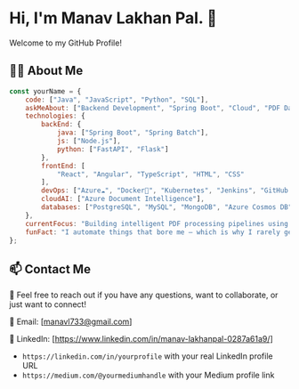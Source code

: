 # Hi, I'm Manav Lakhan Pal. 👋  
Welcome to my GitHub Profile!

## 🧑‍💻 About Me  
```js
const yourName = {
    code: ["Java", "JavaScript", "Python", "SQL"],
    askMeAbout: ["Backend Development", "Spring Boot", "Cloud", "PDF Data Extraction"],
    technologies: {
        backEnd: {
            java: ["Spring Boot", "Spring Batch"],
            js: ["Node.js"],
            python: ["FastAPI", "Flask"]
        },
        frontEnd: [
            "React", "Angular", "TypeScript", "HTML", "CSS"
        ],
        devOps: ["Azure☁️", "Docker🐳", "Kubernetes", "Jenkins", "GitHub Actions", "Linux"],
        cloudAI: ["Azure Document Intelligence"],
        databases: ["PostgreSQL", "MySQL", "MongoDB", "Azure Cosmos DB"]
    },
    currentFocus: "Building intelligent PDF processing pipelines using Azure AI + Spring Batch",
    funFact: "I automate things that bore me – which is why I rarely get bored."
};

```

## 📫 Contact Me
💬 Feel free to reach out if you have any questions, want to collaborate, or just want to connect!

📧 Email: [manavl733@gmail.com]

💼 LinkedIn: [https://www.linkedin.com/in/manav-lakhanpal-0287a61a9/]

- `https://linkedin.com/in/yourprofile` with your real LinkedIn profile URL
- `https://medium.com/@yourmediumhandle` with your Medium profile link

